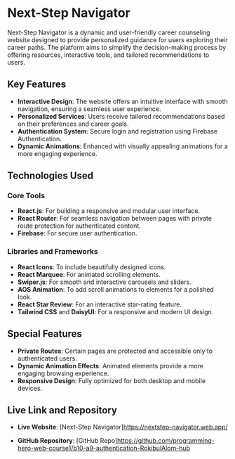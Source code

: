 # Next-Step Navigator  

Next-Step Navigator is a dynamic and user-friendly career counseling website designed to provide personalized guidance for users exploring their career paths. The platform aims to simplify the decision-making process by offering resources, interactive tools, and tailored recommendations to users.  

## Key Features  

- **Interactive Design**: The website offers an intuitive interface with smooth navigation, ensuring a seamless user experience.  
- **Personalized Services**: Users receive tailored recommendations based on their preferences and career goals.  
- **Authentication System**: Secure login and registration using Firebase Authentication.  
- **Dynamic Animations**: Enhanced with visually appealing animations for a more engaging experience.  

## Technologies Used  

### Core Tools  
- **React.js**: For building a responsive and modular user interface.  
- **React Router**: For seamless navigation between pages with private route protection for authenticated content.  
- **Firebase**: For secure user authentication.  

### Libraries and Frameworks  
- **React Icons**: To include beautifully designed icons.  
- **React Marquee**: For animated scrolling elements.  
- **Swiper.js**: For smooth and interactive carousels and sliders.  
- **AOS Animation**: To add scroll animations to elements for a polished look.  
- **React Star Review**: For an interactive star-rating feature.  
- **Tailwind CSS** and **DaisyUI**: For a responsive and modern UI design.  

## Special Features  

- **Private Routes**: Certain pages are protected and accessible only to authenticated users.  
- **Dynamic Animation Effects**: Animated elements provide a more engaging browsing experience.  
- **Responsive Design**: Fully optimized for both desktop and mobile devices.  

## Live Link and Repository  

- **Live Website**: [Next-Step Navigator]https://nextstep-navigator.web.app/ 

- **GitHub Repository**: [GitHub Repo]https://github.com/programming-hero-web-course1/b10-a9-authentication-RokibulAlom-hub 
